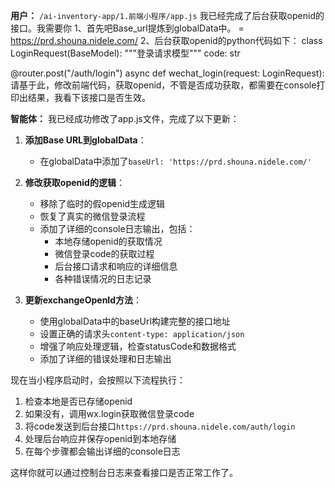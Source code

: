 **用户：** 
`/ai-inventory-app/1.前端小程序/app.js` 我已经完成了后台获取openid的接口。我需要你 
 1、首先吧Base_url提炼到globalData中。 = https://prd.shouna.nidele.com/ 
 2、后台获取openid的python代码如下： 
 class LoginRequest(BaseModel): 
     """登录请求模型""" 
     code: str 
 
 @router.post("/auth/login") 
 async def wechat_login(request: LoginRequest): 
 请基于此，修改前端代码，获取openid，不管是否成功获取，都需要在console打印出结果，我看下该接口是否生效。

**智能体：** 
我已经成功修改了app.js文件，完成了以下更新：

1. **添加Base URL到globalData**：
   - 在globalData中添加了`baseUrl: 'https://prd.shouna.nidele.com/'`

2. **修改获取openid的逻辑**：
   - 移除了临时的假openid生成逻辑
   - 恢复了真实的微信登录流程
   - 添加了详细的console日志输出，包括：
     - 本地存储openid的获取情况
     - 微信登录code的获取过程
     - 后台接口请求和响应的详细信息
     - 各种错误情况的日志记录

3. **更新exchangeOpenId方法**：
   - 使用globalData中的baseUrl构建完整的接口地址
   - 设置正确的请求头`content-type: application/json`
   - 增强了响应处理逻辑，检查statusCode和数据格式
   - 添加了详细的错误处理和日志输出

现在当小程序启动时，会按照以下流程执行：
1. 检查本地是否已存储openid
2. 如果没有，调用wx.login获取微信登录code
3. 将code发送到后台接口`https://prd.shouna.nidele.com/auth/login`
4. 处理后台响应并保存openid到本地存储
5. 在每个步骤都会输出详细的console日志

这样你就可以通过控制台日志来查看接口是否正常工作了。